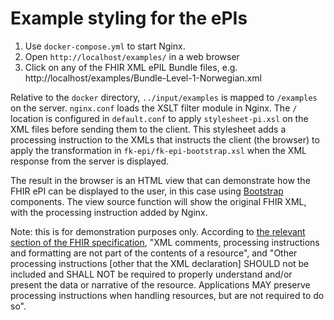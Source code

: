 # Example styling for the ePIs

1. Use `docker-compose.yml` to start Nginx.
1. Open `http://localhost/examples/` in a web browser
1. Click on any of the FHIR XML ePIL Bundle files, e.g. http://localhost/examples/Bundle-Level-1-Norwegian.xml

Relative to the `docker` directory, `../input/examples` is mapped to `/examples` on the server.
`nginx.conf` loads the XSLT filter module in Nginx.
The `/` location is configured in `default.conf` to apply `stylesheet-pi.xsl` on the XML files before sending them to the client.
This stylesheet adds a processing instruction to the XMLs that instructs the client (the browser) to apply the transformation in `fk-epi/fk-epi-bootstrap.xsl` when the XML response from the server is displayed.

The result in the browser is an HTML view that can demonstrate how the FHIR ePI can be displayed to the user, in this case using [Bootstrap](https://getbootstrap.com/docs/5.3/getting-started/introduction/) components. The view source function will show the original FHIR XML, with the processing instruction added by Nginx.

Note: this is for demonstration purposes only. According to [the relevant section of the FHIR specification](https://hl7.org/fhir/R5/xml.html), "XML comments, processing instructions and formatting are not part of the contents of a resource", and "Other processing instructions [other that the XML declaration] SHOULD not be included and SHALL NOT be required to properly understand and/or present the data or narrative of the resource. Applications MAY preserve processing instructions when handling resources, but are not required to do so".
